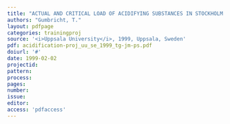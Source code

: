 ```yaml
---
title: "ACTUAL AND CRITICAL LOAD OF ACIDIFYING SUBSTANCES IN STOCKHOLM -LANDSCAPE MANAGEMENT UNDER UNCERTAINTY"
authors: "Gumbricht, T."
layout: pdfpage
categories: trainingproj
source: '<i>Uppsala University</i>, 1999, Uppsala, Sweden'
pdf: acidification-proj_uu_se_1999_tg-jm-ps.pdf
doiurl: '#'
date: 1999-02-02
projectid:
pattern:
process:
pages:
number:
issue:
editor:
access: 'pdfaccess'
---
```

